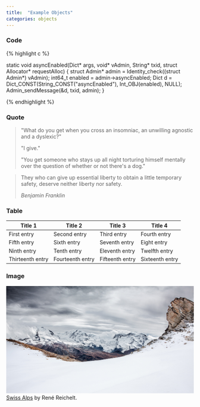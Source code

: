 ```yaml
---
title:  "Example Objects"
categories: objects
---
```


### Code

{% highlight c %}

static void asyncEnabled(Dict* args, void* vAdmin, String* txid, struct Allocator* requestAlloc)
{
    struct Admin* admin = Identity_check((struct Admin*) vAdmin);
    int64_t enabled = admin->asyncEnabled;
    Dict d = Dict_CONST(String_CONST("asyncEnabled"), Int_OBJ(enabled), NULL);
    Admin_sendMessage(&d, txid, admin);
}

{% endhighlight %}


### Quote

> "What do you get when you cross an insomniac, an unwilling agnostic and a dyslexic?"
> 
> "I give."
>
> "You get someone who stays up all night torturing himself mentally over the question of whether or not there's a dog."

> They who can give up essential liberty to obtain a little temporary safety, deserve neither liberty nor safety.
> 
> _Benjamin Franklin_

### Table

| Title 1          | Title 2          | Title 3         | Title 4         |
|------------------|------------------|-----------------|-----------------|
| First entry      | Second entry     | Third entry     | Fourth entry    |
| Fifth entry      | Sixth entry      | Seventh entry   | Eight entry     |
| Ninth entry      | Tenth entry      | Eleventh entry  | Twelfth entry   |
| Thirteenth entry | Fourteenth entry | Fifteenth entry | Sixteenth entry |

### Image

![Swiss Alps](../assets/swiss-alps.jpg)
[Swiss Alps](https://unsplash.com/photos/u0DmxB76uF4) by René Reichelt.

